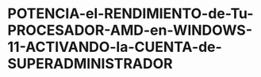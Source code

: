 # POTENCIA-el-RENDIMIENTO-de-Tu-PROCESADOR-AMD-en-WINDOWS-11-ACTIVANDO-la-CUENTA-de-SUPERADMINISTRADOR